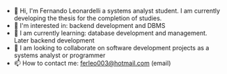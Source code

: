 - 👋 Hi, I'm Fernando Leonardelli a systems analyst student. I am currently developing the thesis for the completion of studies.
- 👀 I'm interested in: backend development and DBMS
- 🌱 I am currently learning: database development and management. Later backend development
- 💞️ I am looking to collaborate on software development projects as a systems analyst or programmer
- 📫 How to contact me: ferleo003@hotmail.com (email)

<!---
FernandoLeonardelli/FernandoLeonardelli is a ✨ special ✨ repository because its `README.md` (this file) appears on your GitHub profile.
You can click the Preview link to take a look at your changes.
--->
